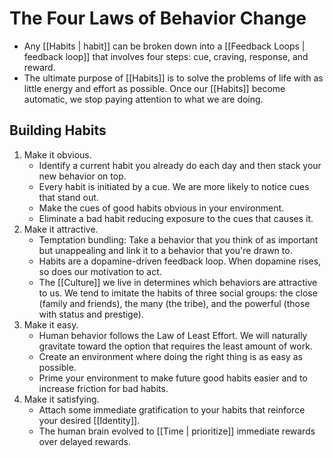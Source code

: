 # The Four Laws of Behavior Change

- Any [[Habits | habit]] can be broken down into a [[Feedback Loops | feedback loop]] that involves four steps: cue, craving, response, and reward.
- The ultimate purpose of [[Habits]] is to solve the problems of life with as little energy and effort as possible. Once our [[Habits]] become automatic, we stop paying attention to what we are doing.

## Building Habits

  1. Make it obvious.
	 - Identify a current habit you already do each day and then stack your new behavior on top.
	 - Every habit is initiated by a cue. We are more likely to notice cues that stand out.
	 - Make the cues of good habits obvious in your environment.
	 - Eliminate a bad habit reducing exposure to the cues that causes it.
  2. Make it attractive.
     - Temptation bundling: Take a behavior that you think of as important but unappealing and link it to a behavior that you're drawn to.
     - Habits are a dopamine-driven feedback loop. When dopamine rises, so does our motivation to act.
     - The [[Culture]] we live in determines which behaviors are attractive to us. We tend to imitate the habits of three social groups: the close (family and friends), the many (the tribe), and the powerful (those with status and prestige).
  3. Make it easy.
     - Human behavior follows the Law of Least Effort. We will naturally gravitate toward the option that requires the least amount of work.
     - Create an environment where doing the right thing is as easy as possible.
     - Prime your environment to make future good habits easier and to increase friction for bad habits.
  4. Make it satisfying.
     - Attach some immediate gratification to your habits that reinforce your desired [[Identity]].
     - The human brain evolved to [[Time | prioritize]] immediate rewards over delayed rewards.
